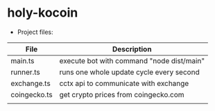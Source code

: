 # holy-kocoin

 - Project files:

| File         | Description |
| ------------ | ----------- |
| main.ts      | execute bot with command "node dist/main" |
| runner.ts    | runs one whole update cycle every second |
| exchange.ts  | cctx api to communicate with exchange |
| coingecko.ts | get crypto prices from coingecko.com |
|  |   |


